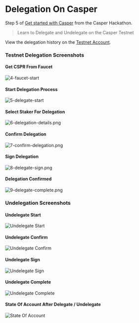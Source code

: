 # Delegation On Casper

Step 5 of [Get started with Casper](https://gitcoin.co/issue/casper-network/gitcoin-hackathon/29/100026611) from the Casper Hackathon.

> Learn to Delegate and Undelegate on the Casper Testnet

View the delegation history on the [Testnet Account](https://testnet.cspr.live/account/0103838821cdc349eae9423b128984add297653b866b00d7d196b5650ce32740a5).

### Testnet Delegation Screenshots

#### Get CSPR From Faucet
![4-faucet-start](https://github.com/ben-razor/casper-get-started/blob/main/5-casper-delegation/img-task-5/4-faucet-start.png)

#### Start Delegation Process
![5-delegate-start](https://github.com/ben-razor/casper-get-started/blob/main/5-casper-delegation/img-task-5/5-delegate-start.png)

#### Select Staker For Delegation
![6-delegation-details.png](https://github.com/ben-razor/casper-get-started/blob/main/5-casper-delegation/img-task-5/6-delegation-details.png)

#### Confirm Delegation
![7-confirm-delegation.png](https://github.com/ben-razor/casper-get-started/blob/main/5-casper-delegation/img-task-5/7-confirm-delegation.png)

#### Sign Delegation
![8-delegate-sign.png](https://github.com/ben-razor/casper-get-started/blob/main/5-casper-delegation/img-task-5/8-delegate-sign.png)

#### Delegation Confirmed
![9-delegate-complete.png](https://github.com/ben-razor/casper-get-started/blob/main/5-casper-delegation/img-task-5/9-delegate-complete.png)

### Undelegation Screenshots

#### Undelegate Start
![Undelegate Start](https://github.com/ben-razor/casper-get-started/blob/main/5-casper-delegation/img-task-5/11-undelegate-start.png)

#### Undelegate Confirm
![Undelegate Confirm](https://github.com/ben-razor/casper-get-started/blob/main/5-casper-delegation/img-task-5/12-confirm-undelegate.png)

#### Undelegate Sign
![Undelegate Sign](https://github.com/ben-razor/casper-get-started/blob/main/5-casper-delegation/img-task-5/13-sign-undelegate.png)

#### Undelegate Complete
![Undelegate Complete](https://github.com/ben-razor/casper-get-started/blob/main/5-casper-delegation/img-task-5/14-undelegation-completed.png)

#### State Of Account After Delegate / Undelegate
![State Of Account](https://github.com/ben-razor/casper-get-started/blob/main/5-casper-delegation/img-task-5/15-post-undelegate.png)
